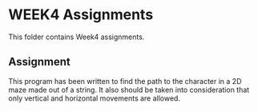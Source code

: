 # WEEK4 Assignments
  This folder contains Week4 assignments.
## Assignment

  This program has been written to find the path to the character in a 2D maze made out of a string. It also should be taken into consideration that only vertical and horizontal movements are allowed.
